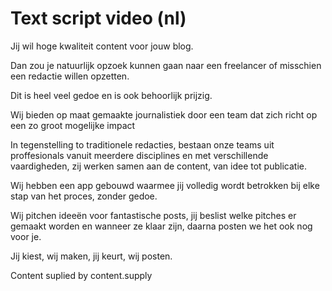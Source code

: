 # Text script video (nl)

Jij wil hoge kwaliteit content voor jouw blog.

Dan zou je natuurlijk opzoek kunnen gaan naar een freelancer of misschien een redactie willen opzetten.

Dit is heel veel gedoe en is ook behoorlijk prijzig.

Wij bieden op maat gemaakte journalistiek door een team dat zich richt op een zo groot mogelijke impact

In tegenstelling to traditionele redacties, bestaan onze teams uit proffesionals vanuit meerdere disciplines en met verschillende vaardigheden, zij werken samen aan de content, van idee tot publicatie. 

Wij hebben een app gebouwd waarmee jij volledig wordt betrokken bij elke stap van het proces, zonder gedoe.

Wij pitchen ideeën voor fantastische posts, jij beslist welke pitches er gemaakt  worden en wanneer ze klaar zijn, daarna posten we het ook nog voor je.

Jij kiest, wij maken, jij keurt, wij posten.

Content suplied by content.supply  
